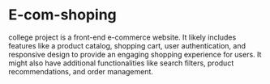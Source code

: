 # E-com-shoping
college project is a front-end e-commerce website. It likely includes features like a product catalog, shopping cart, user authentication, and responsive design to provide an engaging shopping experience for users. It might also have additional functionalities like search filters, product recommendations, and order management. 
